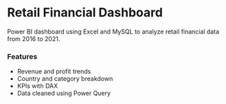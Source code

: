 # Retail Financial Dashboard

Power BI dashboard using Excel and MySQL to analyze retail financial data from 2016 to 2021.

### Features
- Revenue and profit trends
- Country and category breakdown
- KPIs with DAX
- Data cleaned using Power Query

